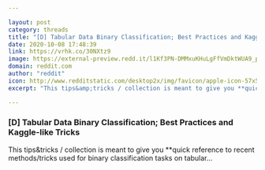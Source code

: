 ```yaml
---

layout: post
category: threads
title: "[D] Tabular Data Binary Classification; Best Practices and Kaggle-like Tricks"
date: 2020-10-08 17:48:39
link: https://vrhk.co/30NXtz9
image: https://external-preview.redd.it/l1Kf3PN-DMMxuKHuLgFfVmDktWUA9_pWWVy__HLYXb0.jpg?width=1200&height=628.272251309&auto=webp&crop=1200:628.272251309,smart&s=3314858e289588bab5b74be3f9a347154d99f412
domain: reddit.com
author: "reddit"
icon: http://www.redditstatic.com/desktop2x/img/favicon/apple-icon-57x57.png
excerpt: "This tips&amp;tricks / collection is meant to give you **quick reference to recent methods/tricks used for binary classification tasks on tabular..."

---
```


### [D] Tabular Data Binary Classification; Best Practices and Kaggle-like Tricks

This tips&amp;tricks / collection is meant to give you **quick reference to recent methods/tricks used for binary classification tasks on tabular...